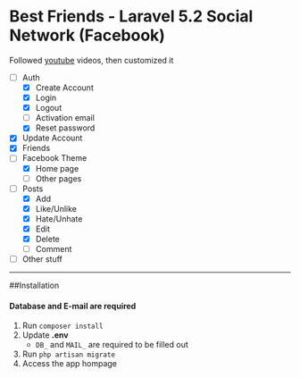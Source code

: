 # Best Friends - Laravel 5.2 Social Network (Facebook)

Followed [youtube](https://www.youtube.com/watch?v=_dd4-HEPejU&list=PL55RiY5tL51oloSGk5XdO2MGjPqc0BxGV) videos, then customized it

- [ ] Auth
    - [x] Create Account
    - [x] Login
    - [x] Logout
    - [ ] Activation email
    - [x] Reset password
- [x] Update Account
- [x] Friends
- [ ] Facebook Theme
    - [x] Home page
    - [ ] Other pages
- [ ] Posts
    - [x] Add
    - [x] Like/Unlike
    - [x] Hate/Unhate
    - [x] Edit
    - [x] Delete
    - [ ] Comment
- [ ] Other stuff

----
##Installation
#### Database and E-mail are required
1. Run `composer install`
2. Update **.env**
    - `DB_` and `MAIL_` are required to be filled out
3. Run `php artisan migrate`
4. Access the app hompage